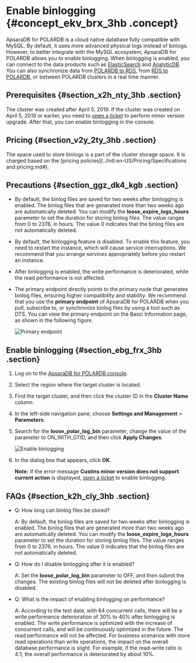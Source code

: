 # Enable binlogging {#concept_ekv_brx_3hb .concept}

ApsaraDB for POLARDB is a cloud native database fully compatible with MySQL. By default, it uses more advanced physical logs instead of binlogs. However, to better integrate with the MySQL ecosystem, ApsaraDB for POLARDB allows you to enable binlogging. When binlogging is enabled, you can connect to the data products such as [ElasticSearch](https://help.aliyun.com/document_detail/90777.html) and [AnalyticDB](https://help.aliyun.com/document_detail/98724.html). You can also synchronize data from [POLARDB to RDS](https://help.aliyun.com/document_detail/102184.html), from [RDS to POLARDB](https://help.aliyun.com/document_detail/102185.html), or between POLARDB clusters in a real time manner.

## Prerequisites {#section_x2h_nty_3hb .section}

The cluster was created after April 5, 2019. If the cluster was created on April 5, 2019 or earlier, you need to [open a ticket](https://selfservice.console.aliyun.com/ticket/createIndex) to perform minor version upgrade. After that, you can enable binlogging in the console.

## Pricing {#section_v2y_2ty_3hb .section}

The space used to store binlogs is a part of the cluster storage space. It is charged based on the [pricing policies](../intl.en-US/Pricing/Specifications and pricing.md#).

## Precautions {#section_ggz_dk4_kgb .section}

-   By default, the binlog files are saved for two weeks after binlogging is enabled. The binlog files that are generated more than two weeks ago are automatically deleted. You can modify the **loose\_expire\_logs\_hours** parameter to set the duration for storing binlog files. The value ranges from 0 to 2376, in hours. The value 0 indicates that the binlog files are not automatically deleted.
-   By default, the binlogging feature is disabled. To enable this feature, you need to restart the instance, which will cause service interruptions. We recommend that you arrange services appropriately before you restart an instance.
-   After binlogging is enabled, the write performance is deteriorated, while the read performance is not affected.
-   The primary endpoint directly points to the primary node that generates binlog files, ensuring higher compatibility and stability. We recommend that you use the **primary endpoint** of ApsaraDB for POLARDB when you pull, subscribe to, or synchronize binlog files by using a tool such as DTS. You can view the primary endpoint on the Basic Information page, as shown in the following figure.

    ![Primary endpoint](http://static-aliyun-doc.oss-cn-hangzhou.aliyuncs.com/assets/img/155021/156593890143468_en-US.png)


## Enable binlogging {#section_ebg_frx_3hb .section}

1.  Log on to the [ApsaraDB for POLARDB console](https://polardb.console.aliyun.com).
2.  Select the region where the target cluster is located.
3.  Find the target cluster, and then click the cluster ID in the **Cluster Name** column.
4.  In the left-side navigation pane, choose **Settings and Management** \> **Parameters**.
5.  Search for the **loose\_polar\_log\_bin** parameter, change the value of the parameter to ON\_WITH\_GTID, and then click **Apply Changes**.

    ![Enable binlogging](http://static-aliyun-doc.oss-cn-hangzhou.aliyuncs.com/assets/img/155030/156593890143470_en-US.png)

6.  In the dialog box that appears, click **OK**.

    **Note:** If the error message **Custins minor version does not support current action** is displayed, [open a ticket](https://selfservice.console.aliyun.com/ticket/createIndex) to enable binlogging.


## FAQs {#section_k2h_cly_3hb .section}

-   Q: How long can binlog files be stored?

    A: By default, the binlog files are saved for two weeks after binlogging is enabled. The binlog files that are generated more than two weeks ago are automatically deleted. You can modify the **loose\_expire\_logs\_hours** parameter to set the duration for storing binlog files. The value ranges from 0 to 2376, in hours. The value 0 indicates that the binlog files are not automatically deleted.

-   Q: How do I disable binlogging after it is enabled?

    A: Set the **loose\_polar\_log\_bin** parameter to OFF, and then submit the changes. The existing binlog files will not be deleted after binlogging is disabled.

-   Q: What is the impact of enabling binlogging on performance?

    A: According to the test data, with 64 concurrent calls, there will be a write performance deterioration of 30% to 40% after binlogging is enabled. The write performance is optimized with the increase of concurrent calls, and will be continuously optimized in the future. The read performance will not be affected. For business scenarios with more read operations than write operations, the impact on the overall database performance is slight. For example, if the read-write ratio is 4:1, the overall performance is deteriorated by about 10%.


